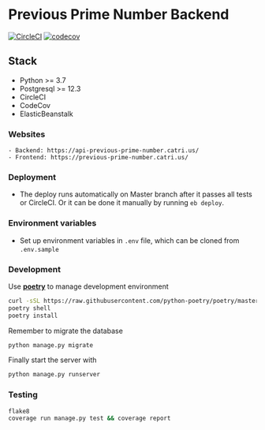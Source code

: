 # Previous Prime Number Backend


[![CircleCI](https://circleci.com/gh/catrius/prime_number_finder_backend.svg?style=svg)](https://app.circleci.com/pipelines/github/catrius/prime_number_finder_backend)
[![codecov](https://codecov.io/gh/catrius/catrius_blog_backend/branch/develop/graph/badge.svg?token=LMYKDU47UL)](https://codecov.io/gh/catrius/catrius_blog_backend)

## Stack

- Python >= 3.7
- Postgresql >= 12.3
- CircleCI
- CodeCov
- ElasticBeanstalk

### Websites
    - Backend: https://api-previous-prime-number.catri.us/
    - Frontend: https://previous-prime-number.catri.us/

### Deployment
- The deploy runs automatically on Master branch after it passes all tests or CircleCI. Or it can be done it manually by running `eb deploy`.
    
### Environment variables

+ Set up environment variables in `.env` file, which can be cloned from `.env.sample`

### Development

Use [**poetry**](https://python-poetry.org/docs/) to manage development environment

```bash
curl -sSL https://raw.githubusercontent.com/python-poetry/poetry/master/get-poetry.py | python
poetry shell
poetry install
```

Remember to migrate the database
```bash
python manage.py migrate
```

Finally start the server with
```bash
python manage.py runserver
```

### Testing

```bash
flake8
coverage run manage.py test && coverage report
```

